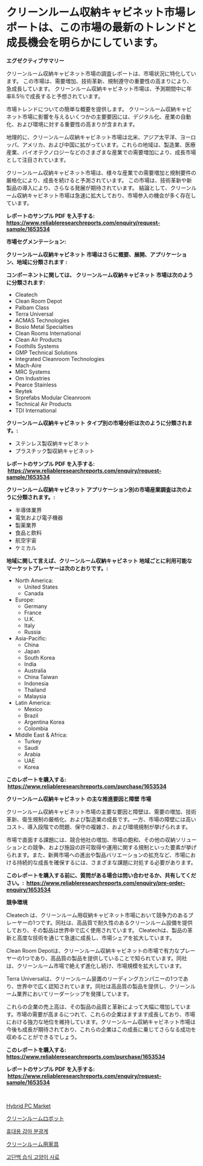 <p><h1>クリーンルーム収納キャビネット市場レポートは、この市場の最新のトレンドと成長機会を明らかにしています。</h1></p><p><strong>エグゼクティブサマリー</strong></p>
<p><p>クリーンルーム収納キャビネット市場の調査レポートは、市場状況に特化しています。 この市場は、需要増加、技術革新、規制遵守の重要性の高まりにより、急成長しています。 クリーンルーム収納キャビネット市場は、予測期間中に年率8.5％で成長すると予想されています。</p><p>市場トレンドについての簡単な概要を提供します。 クリーンルーム収納キャビネット市場に影響を与えるいくつかの主要要因には、デジタル化、産業の自動化、および環境に対する重要性の高まりが含まれます。</p><p>地理的に、クリーンルーム収納キャビネット市場は北米、アジア太平洋、ヨーロッパ、アメリカ、および中国に拡がっています。これらの地域は、製造業、医療産業、バイオテクノロジーなどのさまざまな産業での需要増加により、成長市場として注目されています。</p><p>クリーンルーム収納キャビネット市場は、様々な産業での需要増加と規制要件の厳格化により、成長を続けると予測されています。 この市場は、技術革新や新製品の導入により、さらなる発展が期待されています。 結論として、クリーンルーム収納キャビネット市場は急速に拡大しており、市場参入の機会が多く存在しています。</p></p>
<p><strong>レポートのサンプル PDF を入手する: <a href="https://www.reliableresearchreports.com/enquiry/request-sample/1653534">https://www.reliableresearchreports.com/enquiry/request-sample/1653534</a></strong></p>
<p><strong>市場セグメンテーション:</strong></p>
<p><strong> クリーンルーム収納キャビネット 市場はさらに概要、展開、アプリケーション、地域に分類されます :</strong></p>
<p><strong>コンポーネントに関しては、 クリーンルーム収納キャビネット 市場は次のように分類されます: &nbsp;</strong></p>
<p><ul><li>Cleatech</li><li>Clean Room Depot</li><li>Palbam Class</li><li>Terra Universal</li><li>ACMAS Technologies</li><li>Bosio Metal Specialties</li><li>Clean Rooms International</li><li>Clean Air Products</li><li>Foothills Systems</li><li>GMP Technical Solutions</li><li>Integrated Cleanroom Technologies</li><li>Mach-Aire</li><li>MRC Systems</li><li>Om Industries</li><li>Pearce Stainless</li><li>Reytek</li><li>Srprefabs Modular Cleanroom</li><li>Technical Air Products</li><li>TDI International</li></ul></p>
<p><strong> クリーンルーム収納キャビネット タイプ別の市場分析は次のように分類されます。:</strong></p>
<p><ul><li>ステンレス製収納キャビネット</li><li>プラスチック製収納キャビネット</li></ul></p>
<p><strong>レポートのサンプル PDF を入手する: &nbsp;<a href="https://www.reliableresearchreports.com/enquiry/request-sample/1653534">https://www.reliableresearchreports.com/enquiry/request-sample/1653534</a></strong></p>
<p><strong> クリーンルーム収納キャビネット アプリケーション別の市場産業調査は次のように分類されます。:</strong></p>
<p><ul><li>半導体業界</li><li>電気および電子機器</li><li>製薬業界</li><li>食品と飲料</li><li>航空宇宙</li><li>ケミカル</li></ul></p>
<p><strong>地域に関して言えば、クリーンルーム収納キャビネット 地域ごとに利用可能なマーケットプレーヤーは次のとおりです。:</strong></p>
<p><ul>
    <li>
        North America:
        <ul>
            <li>United States</li>
            <li>Canada</li>
        </ul>
    </li>
    <li>
        Europe:
        <ul>
            <li>Germany</li>
            <li>France</li>
            <li>U.K.</li>
            <li>Italy</li>
            <li>Russia</li>
        </ul>
    </li>
    <li>
        Asia-Pacific:
        <ul>
            <li>China</li>
            <li>Japan</li>
            <li>South Korea</li>
            <li>India</li>
            <li>Australia</li>
            <li>China Taiwan</li>
            <li>Indonesia</li>
            <li>Thailand</li>
            <li>Malaysia</li>
        </ul>
    </li>
    <li>
        Latin America:
        <ul>
            <li>Mexico</li>
            <li>Brazil</li>
            <li>Argentina Korea</li>
            <li>Colombia</li>
        </ul>
    </li>
    <li>
        Middle East & Africa:
        <ul>
            <li>Turkey</li>
            <li>Saudi</li>
            <li>Arabia</li>
            <li>UAE</li>
            <li>Korea</li>
        </ul>
    </li>
    </ul></p>
<p><strong>このレポートを購入する: &nbsp;<a href="https://www.reliableresearchreports.com/purchase/1653534">https://www.reliableresearchreports.com/purchase/1653534</a></strong></p>
<p><strong>クリーンルーム収納キャビネット の主な推進要因と障壁 市場</strong></p>
<p><p>クリーンルーム収納キャビネット市場の主要な要因と障壁は、需要の増加、技術革新、衛生規制の厳格化、および製造業の成長です。一方、市場の障壁には高いコスト、導入段階での問題、保守の複雑さ、および環境規制が挙げられます。</p><p>市場で直面する課題には、競合他社の増加、市場の飽和、その他の収納ソリューションとの競争、および施設の許可取得や運用に関する規制といった要素が挙げられます。また、新興市場への進出や製品バリエーションの拡充など、市場における持続的な成長を確保するには、さまざまな課題に対処する必要があります。</p></p>
<p><strong>このレポートを購入する前に、質問がある場合は問い合わせるか、共有してください。:&nbsp; <a href="https://www.reliableresearchreports.com/enquiry/pre-order-enquiry/1653534">https://www.reliableresearchreports.com/enquiry/pre-order-enquiry/1653534</a></strong></p>
<p><strong>競争環境</strong></p>
<p><p>Cleatech は、クリーンルーム用収納キャビネット市場において競争力のあるプレーヤーの1つです。同社は、高品質で耐久性のあるクリーンルーム設備を提供しており、その製品は世界中で広く使用されています。 Cleatechは、製品の革新と高度な技術を通じて急速に成長し、市場シェアを拡大しています。</p><p>Clean Room Depotは、クリーンルーム収納キャビネットの市場で有力なプレーヤーの1つであり、高品質の製品を提供していることで知られています。同社は、クリーンルーム市場で絶えず進化し続け、市場規模を拡大しています。</p><p>Terra Universalは、クリーンルーム装置のリーディングカンパニーの1つであり、世界中で広く認知されています。同社は高品質の製品を提供し、クリーンルーム業界においてリーダーシップを発揮しています。</p><p>これらの企業の売上高は、その製品の品質と革新によって大幅に増加しています。市場の需要が高まるにつれて、これらの企業はますます成長しており、市場における強力な地位を維持しています。クリーンルーム収納キャビネット市場は今後も成長が期待されており、これらの企業はこの成長に乗じてさらなる成功を収めることができるでしょう。</p></p>
<p><strong>このレポートを購入する: &nbsp; <a href="https://www.reliableresearchreports.com/purchase/1653534">https://www.reliableresearchreports.com/purchase/1653534</a></strong></p>
<p><strong>レポートのサンプル PDF を入手する: &nbsp;<a href="https://www.reliableresearchreports.com/enquiry/request-sample/1653534">https://www.reliableresearchreports.com/enquiry/request-sample/1653534</a></strong><strong></strong></p>
<p>&nbsp;</p>
<p><p><a href="https://github.com/dringals/Market-Research-Report-List-3/blob/main/hybrid-pc-market.md">Hybrid PC Market</a></p><p><a href="https://github.com/lily-u-genius/Market-Research-Report-List-1/blob/main/706100310903.md">クリーンルームロボット</a></p><p><a href="https://github.com/vdhdwjyp90142/Market-Research-Report-List-1/blob/main/16556149971.md">휴대용 감마 분광계</a></p><p><a href="https://github.com/dandier2003/Market-Research-Report-List-1/blob/main/555002810902.md">クリーンルーム用家具</a></p><p><a href="https://github.com/OwenHamiytll568745/Market-Research-Report-List-1/blob/main/85028229972.md">고단백 습식 고양이 사료</a></p></p>